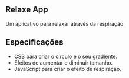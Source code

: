 ## Relaxe App

Um aplicativo para relaxar através da respiração

## Especificações

- CSS para criar o círculo e o seu gradiente. 
- Efeitos de aumentar e diminuir tamanho. 
- JavaScript para criar o efeito de respiração.
